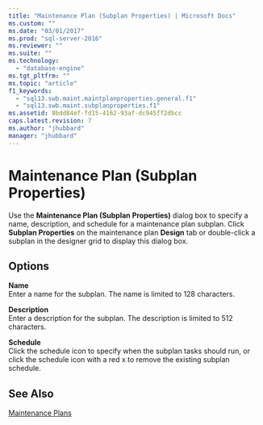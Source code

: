 ```yaml
---
title: "Maintenance Plan (Subplan Properties) | Microsoft Docs"
ms.custom: ""
ms.date: "03/01/2017"
ms.prod: "sql-server-2016"
ms.reviewer: ""
ms.suite: ""
ms.technology: 
  - "database-engine"
ms.tgt_pltfrm: ""
ms.topic: "article"
f1_keywords: 
  - "sql13.swb.maint.maintplanproperties.general.f1"
  - "sql13.swb.maint.subplanproperties.f1"
ms.assetid: 8bdd84ef-fd15-4162-93af-dc945ff2dbcc
caps.latest.revision: 7
ms.author: "jhubbard"
manager: "jhubbard"
---
```

# Maintenance Plan (Subplan Properties)
  Use the **Maintenance Plan (Subplan Properties)** dialog box to specify a name, description, and schedule for a maintenance plan subplan. Click **Subplan Properties** on the maintenance plan **Design** tab or double-click a subplan in the designer grid to display this dialog box.  
  
## Options  
 **Name**  
 Enter a name for the subplan. The name is limited to 128 characters.  
  
 **Description**  
 Enter a description for the subplan. The description is limited to 512 characters.  
  
 **Schedule**  
 Click the schedule icon to specify when the subplan tasks should run, or click the schedule icon with a red x to remove the existing subplan schedule.  
  
## See Also  
 [Maintenance Plans](../../relational-databases/maintenance-plans/maintenance-plans.md)  
  
  